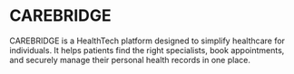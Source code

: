 # CAREBRIDGE
CAREBRIDGE is a HealthTech platform designed to simplify healthcare for individuals. It helps patients find the right specialists, book appointments, and securely manage their personal health records in one place.
